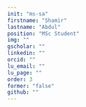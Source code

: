 ```yaml
---
init: "ms-sa"
firstname: "Shamir"
lastname: "Abdul"
position: "MSc Student"
img: ""
gscholar: ""
linkedin: ""
orcid: ""
lu_email: ""
lu_page: ""
order: 3
former: "false"
github: ""
---
```


